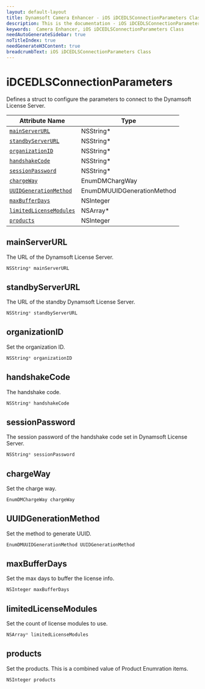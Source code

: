 ```yaml
---
layout: default-layout
title: Dynamsoft Camera Enhancer - iOS iDCEDLSConnectionParameters Class
description: This is the documentation - iOS iDCEDLSConnectionParameters Class page of Dynamsoft Camera Enhancer.
keywords:  Camera Enhancer, iOS iDCEDLSConnectionParameters Class
needAutoGenerateSidebar: true
noTitleIndex: true
needGenerateH3Content: true
breadcrumbText: iOS iDCEDLSConnectionParameters Class
---
```


# iDCEDLSConnectionParameters

Defines a struct to configure the parameters to connect to the Dynamsoft License Server.

| Attribute Name | Type |
|------|------|
| [`mainServerURL`](#mainserverurl) | NSString* |
| [`standbyServerURL`](#standbyserverurl) | NSString* |
| [`organizationID`](#organizationid) | NSString* |
| [`handshakeCode`](#handshakecode) | NSString* |
| [`sessionPassword`](#sessionpassword) | NSString* |
| [`chargeWay`](#chargeway) | EnumDMChargWay |
| [`UUIDGenerationMethod`](#uuidgenerationmethod) | EnumDMUUIDGenerationMethod |
| [`maxBufferDays`](#maxbufferdays) | NSInteger |
| [`limitedLicenseModules`](#limitedlicensemodules) | NSArray* |
| [`products`](#products) | NSInteger |

## mainServerURL

The URL of the Dynamsoft License Server.

```objectivec
NSString* mainServerURL
```

## standbyServerURL

The URL of the standby Dynamsoft License Server.

```objectivec
NSString* standbyServerURL
```

## organizationID

Set the organization ID.

```objectivec
NSString* organizationID
```

## handshakeCode

The handshake code.

```objectivec
NSString* handshakeCode
```

## sessionPassword

The session password of the handshake code set in Dynamsoft License Server.

```objectivec
NSString* sessionPassword
```

## chargeWay

Set the charge way.

```objectivec
EnumDMChargeWay chargeWay
```

## UUIDGenerationMethod

Set the method to generate UUID.

```objectivec
EnumDMUUIDGenerationMethod UUIDGenerationMethod
```

## maxBufferDays

Set the max days to buffer the license info.

```objectivec
NSInteger maxBufferDays
```

## limitedLicenseModules

Set the count of license modules to use.

```objectivec
NSArray* limitedLicenseModules
```

## products

Set the products. This is a combined value of Product Enumration items.

```objectivec
NSInteger products
```
